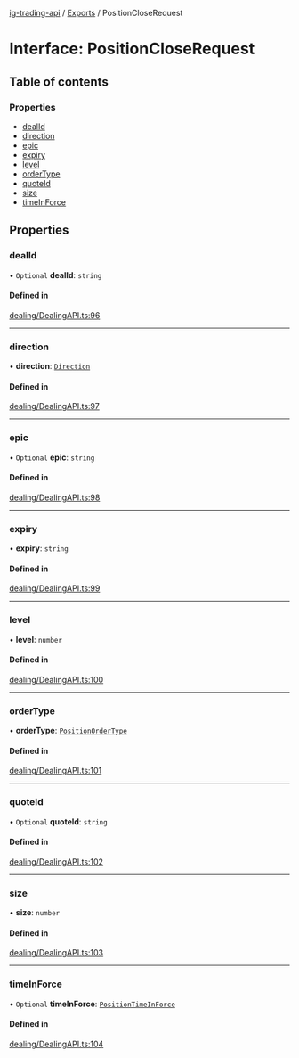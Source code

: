 [ig-trading-api](../README.md) / [Exports](../modules.md) / PositionCloseRequest

# Interface: PositionCloseRequest

## Table of contents

### Properties

- [dealId](PositionCloseRequest.md#dealid)
- [direction](PositionCloseRequest.md#direction)
- [epic](PositionCloseRequest.md#epic)
- [expiry](PositionCloseRequest.md#expiry)
- [level](PositionCloseRequest.md#level)
- [orderType](PositionCloseRequest.md#ordertype)
- [quoteId](PositionCloseRequest.md#quoteid)
- [size](PositionCloseRequest.md#size)
- [timeInForce](PositionCloseRequest.md#timeinforce)

## Properties

### dealId

• `Optional` **dealId**: `string`

#### Defined in

[dealing/DealingAPI.ts:96](https://github.com/bennycode/ig-trading-api/blob/c7d6810/src/dealing/DealingAPI.ts#L96)

---

### direction

• **direction**: [`Direction`](../enums/Direction.md)

#### Defined in

[dealing/DealingAPI.ts:97](https://github.com/bennycode/ig-trading-api/blob/c7d6810/src/dealing/DealingAPI.ts#L97)

---

### epic

• `Optional` **epic**: `string`

#### Defined in

[dealing/DealingAPI.ts:98](https://github.com/bennycode/ig-trading-api/blob/c7d6810/src/dealing/DealingAPI.ts#L98)

---

### expiry

• **expiry**: `string`

#### Defined in

[dealing/DealingAPI.ts:99](https://github.com/bennycode/ig-trading-api/blob/c7d6810/src/dealing/DealingAPI.ts#L99)

---

### level

• **level**: `number`

#### Defined in

[dealing/DealingAPI.ts:100](https://github.com/bennycode/ig-trading-api/blob/c7d6810/src/dealing/DealingAPI.ts#L100)

---

### orderType

• **orderType**: [`PositionOrderType`](../enums/PositionOrderType.md)

#### Defined in

[dealing/DealingAPI.ts:101](https://github.com/bennycode/ig-trading-api/blob/c7d6810/src/dealing/DealingAPI.ts#L101)

---

### quoteId

• `Optional` **quoteId**: `string`

#### Defined in

[dealing/DealingAPI.ts:102](https://github.com/bennycode/ig-trading-api/blob/c7d6810/src/dealing/DealingAPI.ts#L102)

---

### size

• **size**: `number`

#### Defined in

[dealing/DealingAPI.ts:103](https://github.com/bennycode/ig-trading-api/blob/c7d6810/src/dealing/DealingAPI.ts#L103)

---

### timeInForce

• `Optional` **timeInForce**: [`PositionTimeInForce`](../enums/PositionTimeInForce.md)

#### Defined in

[dealing/DealingAPI.ts:104](https://github.com/bennycode/ig-trading-api/blob/c7d6810/src/dealing/DealingAPI.ts#L104)
